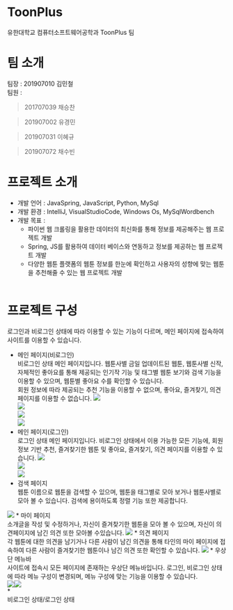 # ToonPlus
유한대학교 컴퓨터소프트웨어공학과 ToonPlus 팀<br/>
# 팀 소개
팀장 : 201907010 김민철<br/>
팀원 : <br/>

> 201707039 채승찬<br/>
      
> 201907002 유경민<br/>
      
> 201907031 이혜규<br/>
      
> 201907072 채수빈<br/>

# 프로젝트 소개
* 개발 언어 : JavaSpring, JavaScript, Python, MySql
* 개발 환경 : IntelliJ, VisualStudioCode, Windows Os, MySqlWordbench
* 개발 목표 :
  * 파이썬 웹 크롤링을 활용한 데이터의 최신화를 통해 정보를 제공해주는 웹 프로젝트 개발
  * Spring, JS를 활용하여 데이터 베이스와 연동하고 정보를 제공하는 웹 프로젝트 개발
  * 다양한 웹툰 플랫폼의 웹툰 정보를 한눈에 확인하고 사용자의 성향에 맞는 웹툰을 추천해줄 수 있는 웹 프로젝트 개발
<br/><br/>

# 프로젝트 구성
로그인과 비로그인 상태에 따라 이용할 수 있는 기능이 다르며, 메인 페이지에 접속하여 사이트를 이용할 수 있습니다.

* 메인 페이지(비로그인)
  <br/>비로그인 상태 메인 페이지입니다. 웹툰사별 금일 업데이트된 웹툰, 웹툰사별 신작, 자체적인 좋아요를 통해 제공되는 인기작 기능 및 태그별 웹툰 보기와 검색 기능을 이용할 수 있으며, 웹툰별 좋아요 수를 확인할 수 있습니다.
  <br/>회원 정보에 따라 제공되는 추천 기능을 이용할 수 없으며, 좋아요, 즐겨찾기, 의견 페이지를 이용할 수 없습니다.
  <img src="https://github.com/MCGom/2023_Graduation_Work_Team/assets/100755542/f737ae33-c9bd-4c89-a00e-ae3fbf5eb1a8"><br/><img src="https://github.com/MCGom/2023_Graduation_Work_Team/assets/100755542/dd4d241e-b8d5-436a-a840-30e4e5067255"><br/><img src="https://github.com/MCGom/2023_Graduation_Work_Team/assets/100755542/3cbca278-f911-44c9-97ea-031663c5f466"><br/><img src="https://github.com/MCGom/2023_Graduation_Work_Team/assets/100755542/c90f33ca-b0c1-4907-8daa-3991a936c2bd"><br/>
* 메인 페이지(로그인)
 <br/>로그인 상태 메인 페이지입니다. 비로그인 상태에서 이용 가능한 모든 기능에, 회원 정보 기반 추천, 즐겨찾기한 웹툰 및 좋아요, 즐겨찾기, 의견 페이지를 이용할 수 있습니다.
<img src="https://github.com/MCGom/2023_Graduation_Work_Team/assets/100755542/629a1472-9e2a-4d87-9e59-31afa1c03093"><br/><img src="https://github.com/MCGom/2023_Graduation_Work_Team/assets/100755542/878699e0-67de-406f-aeb8-3cebda3d33a5"><br/><img src="https://github.com/MCGom/2023_Graduation_Work_Team/assets/100755542/27125601-a1ff-43f8-9129-d617d3290b7f"><br/>
* 검색 페이지
 <br/>웹툰 이름으로 웹툰을 검색할 수 있으며, 웹툰을 태그별로 모아 보거나 웹툰사별로 모아 볼 수 있습니다. 검색에 용이하도록 정렬 기능 또한 제공합니다.
<img src="https://github.com/MCGom/2023_Graduation_Work_Team/assets/100755542/3c0ed6f8-2853-476b-a4b0-6415d09a7899">
* 마이 페이지
  <br/>소개글을 작성 및 수정하거나, 자신이 즐겨찾기한 웹툰을 모아 볼 수 있으며, 자신이 의견페이지에 남긴 의견 또한 모아볼 수있습니다.
<img src="https://github.com/MCGom/2023_Graduation_Work_Team/assets/100755542/e6269e4c-74c4-407a-9ffe-b12263d02963">
* 의견 페이지
 <br/>각 웹툰에 대한 의견을 남기거나 다른 사람이 남긴 의견을 통해 타인의 마이 페이지에 접속하여 다른 사람이 즐겨찾기한 웹툰이나 남긴 의견 또한 확인할 수 있습니다.
<img src="https://github.com/MCGom/2023_Graduation_Work_Team/assets/100755542/86b38f48-41a4-4b4c-b135-8bebefc7bf07">
* 우상단 메뉴바
 <br/>사이트에 접속시 모든 페이지에 존재하는 우상단 메뉴바입니다. 로그인, 비로그인 상태에 따라 메뉴 구성이 변경되며, 메뉴 구성에 맞는 기능을 이용할 수 있습니다.
  <br/><img src="https://github.com/MCGom/2023_Graduation_Work_Team/assets/100755542/2d4d6a7a-e3e6-4065-bf26-2d586c62a07b"><img src="https://github.com/MCGom/2023_Graduation_Work_Team/assets/100755542/350006b3-1663-42d6-abd3-8eae068e7ab6"><br/>
* <br/>비로그인 상태/로그인 상태
